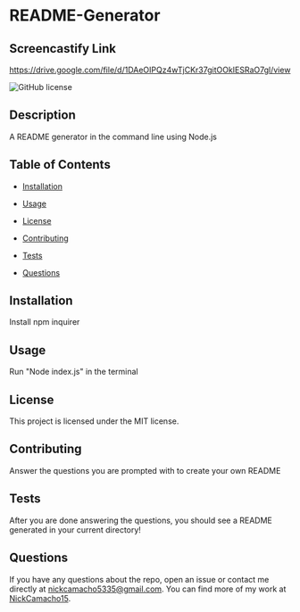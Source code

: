 # README-Generator

## Screencastify Link
https://drive.google.com/file/d/1DAeOIPQz4wTjCKr37gitOOkIESRaO7gl/view


![GitHub license](https://img.shields.io/badge/license-MIT-blue.svg)

## Description
A README generator in the command line using Node.js

## Table of Contents
* [Installation](#installation)
* [Usage](#usage)

* [License](#license)

* [Contributing](#contributing)
* [Tests](#tests)
* [Questions](#questions)

## Installation
Install npm inquirer

## Usage
Run "Node index.js" in the terminal

## License

This project is licensed under the MIT license.

## Contributing
Answer the questions you are prompted with to create your own README

## Tests
After you are done answering the questions, you should see a README generated in your current directory!

## Questions
If you have any questions about the repo, open an issue or contact me directly at nickcamacho5335@gmail.com. You can find more of my work at [NickCamacho15](https://github.com/NickCamacho15/).
